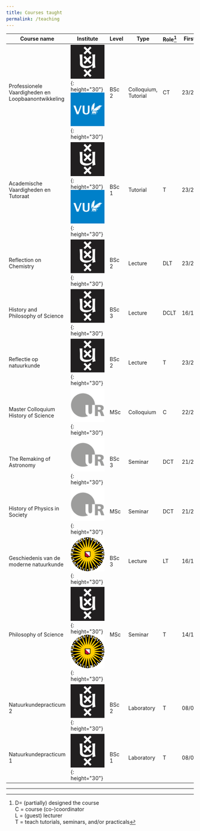 ```yaml
---
title: Courses taught
permalink: /teaching
---
```


| Course name                                        | Institute                                                                                                                                            | Level | Type                 | Role[^tasks] | First | Last  |     |
| -------------------------------------------------- | ---------------------------------------------------------------------------------------------------------------------------------------------------- | ----- | -------------------- | ------------ | ----- | ----- | --- |
| Professionele Vaardigheden en Loopbaanontwikkeling | ![Logo of the University of Amsterdam](images/logo_UvA.jpg){: height="30"}&nbsp;![Logo of VU Amsterdam](images/logo_VU.png){: height="30"}                | BSc 2 | Colloquium, Tutorial | CT           | 23/24 | 25/26 |     |
| Academische Vaardigheden en Tutoraat               | ![Logo of the University of Amsterdam](images/logo_UvA.jpg){: height="30"}&nbsp;![Logo of VU Amsterdam](images/logo_VU.png){: height="30"}                | BSc 1 | Tutorial             | T            | 23/24 | 25/26 |     |
| Reflection on Chemistry                            | ![Logo of the University of Amsterdam](images/logo_UvA.jpg){: height="30"}                                                                           | BSc 2 | Lecture              | DLT          | 23/24 | 25/26 |     |
| History and Philosophy of Science                  | ![Logo of the University of Amsterdam](images/logo_UvA.jpg){: height="30"}                                                                           | BSc 3 | Lecture              | DCLT         | 16/17 | 25/26 |     |
| Reflectie op natuurkunde                           | ![Logo of the University of Amsterdam](images/logo_UvA.jpg){: height="30"}                                                                           | BSc 2 | Lecture              | T            | 23/24 | 25/26 |     |
| Master Colloquium History of Science               | ![Logo of the University of Regensburg](images/logo_Regensburg.png){: height="30"}                                                                   | MSc   | Colloquium           | C            | 22/23 |       |     |
| The Remaking of Astronomy                          | ![Logo of the University of Regensburg](images/logo_Regensburg.png){: height="30"}                                                                   | BSc 3 | Seminar              | DCT          | 21/22 |       |     |
| History of Physics in Society                      | ![Logo of the University of Regensburg](images/logo_Regensburg.png){: height="30"}                                                                   | MSc   | Seminar              | DCT          | 21/22 | 22/23 |     |
| Geschiedenis van de moderne natuurkunde            | ![Logo of the Utrecht University](images/logo_Utrecht.png){: height="30"}                                                                            | BSc 3 | Lecture              | LT           | 16/17 | 17/18 |     |
| Philosophy of Science                              | ![Logo of the University of Amsterdam](images/logo_UvA.jpg){: height="30"}&nbsp;![Logo of the Utrecht University](images/logo_Utrecht.png){: height="30"} | MSc   | Seminar              | T            | 14/15 | 15/16 |     |
| Natuurkundepracticum 2                             | ![Logo of the University of Amsterdam](images/logo_UvA.jpg){: height="30"}                                                                           | BSc 2 | Laboratory           | T            | 08/09 | 09/10 |     |
| Natuurkundepracticum 1                             | ![Logo of the University of Amsterdam](images/logo_UvA.jpg){: height="30"}                                                                           | BSc 1 | Laboratory           | T            | 08/09 |       |     |

----

[^tasks]: D= (partially) designed the course  
	C = course (co-)coordinator  
	L = (guest) lecturer  
	T = teach tutorials, seminars, and/or practicals

[^inst]: 
	UR = University of Regensburg  
	UU = Utrecht University  
	UvA = University of Amsterdam  
	VU = Vrije Universiteit Amsterdam
